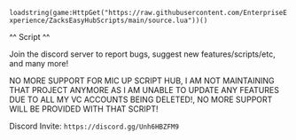 ```loadstring(game:HttpGet("https://raw.githubusercontent.com/EnterpriseExperience/ZacksEasyHubScripts/main/source.lua"))()```

^^ Script ^^

Join the discord server to report bugs, suggest new features/scripts/etc, and many more!

NO MORE SUPPORT FOR MIC UP SCRIPT HUB, I AM NOT MAINTAINING THAT PROJECT ANYMORE AS I AM UNABLE TO UPDATE ANY FEATURES DUE TO ALL MY VC ACCOUNTS BEING DELETED!, NO MORE SUPPORT WILL BE PROVIDED WITH THAT SCRIPT!

Discord Invite: ```https://discord.gg/Unh6HBZFM9```

